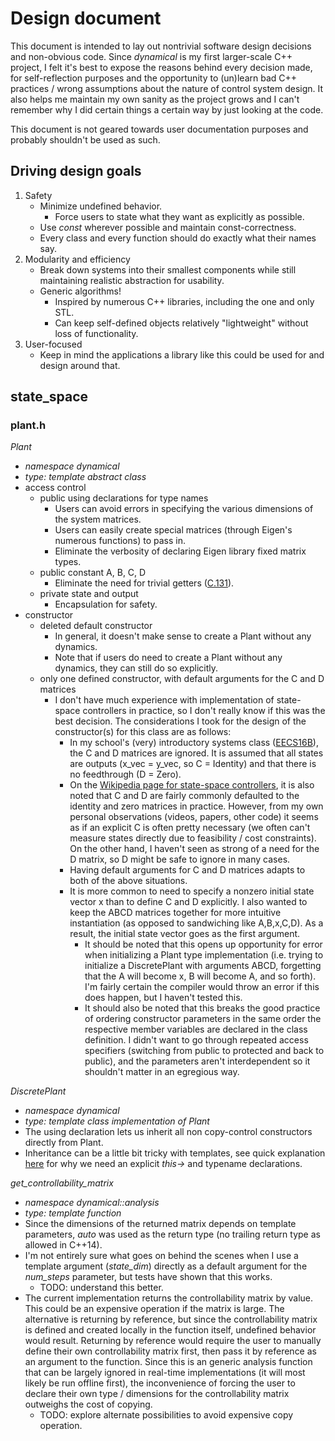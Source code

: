 # Design document

This document is intended to lay out nontrivial software design decisions and non-obvious code. Since *dynamical* is my first larger-scale C++ project, I felt it's best to expose the reasons behind every decision made, for self-reflection purposes and the opportunity to (un)learn bad C++ practices / wrong assumptions about the nature of control system design. It also helps me maintain my own sanity as the project grows and I can't remember why I did certain things a certain way by just looking at the code.

This document is not geared towards user documentation purposes and probably shouldn't be used as such.

## Driving design goals

1. Safety
    - Minimize undefined behavior.
        - Force users to state what they want as explicitly as possible.
    - Use *const* wherever possible and maintain const-correctness.
    - Every class and every function should do exactly what their names say.
2. Modularity and efficiency
    - Break down systems into their smallest components while still maintaining realistic abstraction for usability.
    - Generic algorithms!
        - Inspired by numerous C++ libraries, including the one and only STL.
        - Can keep self-defined objects relatively "lightweight" without loss of functionality.
3. User-focused
    - Keep in mind the applications a library like this could be used for and design around that.

## state_space

### plant.h
*Plant*
- *namespace dynamical*
- *type: template abstract class*
- access control
    - public using declarations for type names
        - Users can avoid errors in specifying the various dimensions of the system matrices.
        - Users can easily create special matrices (through Eigen's numerous functions) to pass in.
        - Eliminate the verbosity of declaring Eigen library fixed matrix types.
    - public constant A, B, C, D
        - Eliminate the need for trivial getters ([C.131](https://github.com/isocpp/CppCoreGuidelines/blob/master/CppCoreGuidelines.md#c131-avoid-trivial-getters-and-setters)).
    - private state and output
        - Encapsulation for safety.
- constructor
    - deleted default constructor
        - In general, it doesn't make sense to create a Plant without any dynamics.
        - Note that if users do need to create a Plant without any dynamics, they can still do so explicitly.
    - only one defined constructor, with default arguments for the C and D matrices
        - I don't have much experience with implementation of state-space controllers in practice, so I don't really know if this was the best decision. The considerations I took for the design of the constructor(s) for this class are as follows:
            - In my school's (very) introductory systems class ([EECS16B](https://inst.eecs.berkeley.edu/~ee16b/sp20/)), the C and D matrices are ignored. It is assumed that all states are outputs (x_vec = y_vec, so C = Identity) and that there is no feedthrough (D = Zero).
            - On the [Wikipedia page for state-space controllers](https://en.wikipedia.org/wiki/State-space_representation), it is also noted that C and D are fairly commonly defaulted to the identity and zero matrices in practice. However, from my own personal observations (videos, papers, other code) it seems as if an explicit C is often pretty necessary (we often can't measure states directly due to feasibility / cost constraints). On the other hand, I haven't seen as strong of a need for the D matrix, so D might be safe to ignore in many cases.
            - Having default arguments for C and D matrices adapts to both of the above situations.
            - It is more common to need to specify a nonzero initial state vector x than to define C and D explicitly. I also wanted to keep the ABCD matrices together for more intuitive instantiation (as opposed to sandwiching like A,B,x,C,D). As a result, the initial state vector goes as the first argument.
                - It should be noted that this opens up opportunity for error when initializing a Plant type implementation (i.e. trying to initialize a DiscretePlant with arguments ABCD, forgetting that the A will become x, B will become A, and so forth). I'm fairly certain the compiler would throw an error if this does happen, but I haven't tested this.
                - It should also be noted that this breaks the good practice of ordering constructor parameters in the same order the respective member variables are declared in the class definition. I didn't want to go through repeated access specifiers (switching from public to protected and back to public), and the parameters aren't interdependent so it shouldn't matter in an egregious way.

*DiscretePlant*
- *namespace dynamical*
- *type: template class implementation of Plant*
- The using declaration lets us inherit all non copy-control constructors directly from Plant.
- Inheritance can be a little bit tricky with templates, see quick explanation [here](https://isocpp.org/wiki/faq/templates#nondependent-name-lookup-members) for why we need an explicit *this->* and typename declarations.

*get_controllability_matrix*
- *namespace dynamical::analysis*
- *type: template function*
- Since the dimensions of the returned matrix depends on template parameters, *auto* was used as the return type (no trailing return type as allowed in C++14).
- I'm not entirely sure what goes on behind the scenes when I use a template argument (*state_dim*) directly as a default argument for the *num_steps* parameter, but tests have shown that this works.
    - TODO: understand this better.
- The current implementation returns the controllability matrix by value. This could be an expensive operation if the matrix is large. The alternative is returning by reference, but since the controllability matrix is defined and created locally in the function itself, undefined behavior would result. Returning by reference would require the user to manually define their own controllability matrix first, then pass it by reference as an argument to the function. Since this is an generic analysis function that can be largely ignored in real-time implementations (it will most likely be run offline first), the inconvenience of forcing the user to declare their own type / dimensions for the controllability matrix outweighs the cost of copying.
    - TODO: explore alternate possibilities to avoid expensive copy operation.
